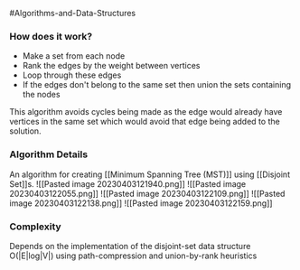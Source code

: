 #Algorithms-and-Data-Structures 

### How does it work?
- Make a set from each node
- Rank the edges by the weight between vertices
- Loop through these edges
- If the edges don't belong to the same set then union the sets containing the nodes

This algorithm avoids cycles being made as the edge would already have vertices in the same set which would avoid that edge being added to the solution.

### Algorithm Details
An algorithm for creating [[Minimum Spanning Tree (MST)]] using [[Disjoint Set]]s. 
![[Pasted image 20230403121940.png]]
![[Pasted image 20230403122055.png]]
![[Pasted image 20230403122109.png]]
![[Pasted image 20230403122138.png]]
![[Pasted image 20230403122159.png]]

### Complexity
Depends on the implementation of the disjoint-set data structure
O(|E|log|V|) using path-compression and union-by-rank heuristics